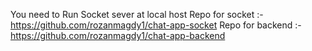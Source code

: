 You need to Run Socket sever at local host 
Repo for socket :- https://github.com/rozanmagdy1/chat-app-socket
Repo for backend :- https://github.com/rozanmagdy1/chat-app-backend